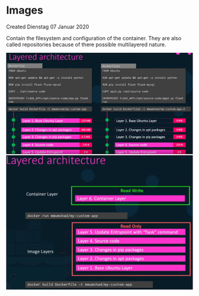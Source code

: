 # Images
Created Dienstag 07 Januar 2020

Contain the filesystem and configuration of the container.
They are also called repositories because of there possible multilayered nature.

 ![](./Images/pasted_image.png) ![](./Images/pasted_image003.png)

